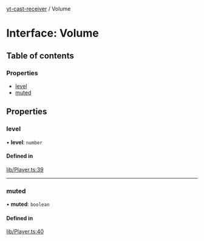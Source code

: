 [yt-cast-receiver](../README.md) / Volume

# Interface: Volume

## Table of contents

### Properties

- [level](Volume.md#level)
- [muted](Volume.md#muted)

## Properties

### level

• **level**: `number`

#### Defined in

[lib/Player.ts:39](https://github.com/patrickkfkan/yt-cast-receiver/blob/7694e32/src/lib/Player.ts#L39)

___

### muted

• **muted**: `boolean`

#### Defined in

[lib/Player.ts:40](https://github.com/patrickkfkan/yt-cast-receiver/blob/7694e32/src/lib/Player.ts#L40)
